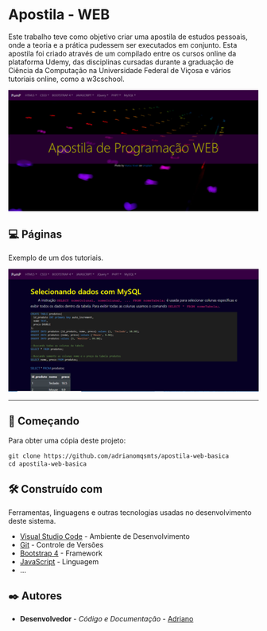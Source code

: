 # Apostila - WEB

Este trabalho teve como objetivo criar uma apostila de estudos pessoais, onde a teoria e a prática pudessem ser executados em conjunto. Esta apostila foi criado através de um compilado entre os cursos online da plataforma Udemy, das disciplinas cursadas durante a graduação de Ciência da Computação na Universidade Federal de Viçosa e vários tutoriais online, como a w3cschool. 

![](imagens/index.png)


## 💻 Páginas 

Exemplo de um dos tutoriais. 

![](imagens/exemplo.png)


********************************************


## 🚀 Começando

Para obter uma cópia deste projeto:

```shell
git clone https://github.com/adrianomqsmts/apostila-web-basica
cd apostila-web-basica
```
## 🛠️ Construído com

Ferramentas, linguagens e outras tecnologias usadas no desenvolvimento deste sistema.

* [Visual Studio Code](https://code.visualstudio.com/docs) - Ambiente de Desenvolvimento
* [Git](https://git-scm.com/) - Controle de Versões
* [Bootstrap 4](https://getbootstrap.com/docs/4.0/getting-started/introduction/) - Framework
* [JavaScript](https://developer.mozilla.org/pt-BR/docs/Web/JavaScript) - Linguagem
* ...

## ✒️ Autores

* **Desenvolvedor** - *Código e Documentação* - [Adriano](https://github.com/adrianomqsmts)

